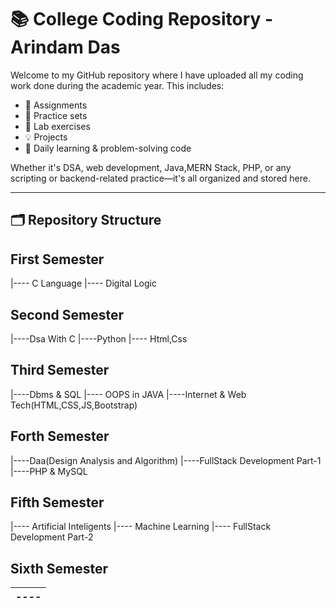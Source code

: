 # 📚 College Coding Repository - Arindam Das

Welcome to my GitHub repository where I have uploaded all my coding work done during the academic year. This includes:

- 📝 Assignments
- 🧠 Practice sets
- 📘 Lab exercises
- 💡 Projects
- 📌 Daily learning & problem-solving code

Whether it's DSA, web development, Java,MERN Stack, PHP, or any scripting or backend-related practice—it's all organized and stored here.

---

## 🗂 Repository Structure
## First  Semester
  |---- C Language
  |---- Digital Logic
## Second Semester
  |----Dsa With C
  |----Python 
  |---- Html,Css 
## Third  Semester
  |----Dbms & SQL 
  |---- OOPS in JAVA
  |----Internet & Web Tech(HTML,CSS,JS,Bootstrap) 
## Forth  Semester
  |----Daa(Design Analysis and Algorithm)
  |----FullStack Development Part-1
  |----PHP & MySQL 
## Fifth  Semester
  |---- Artificial Inteligents 
  |---- Machine Learning
  |---- FullStack Development Part-2 
## Sixth  Semester
|----
|----



